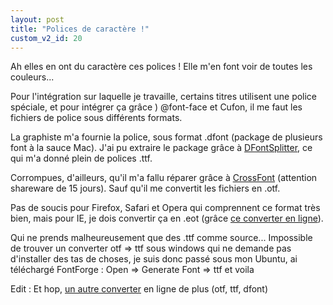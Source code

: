 ```yaml
---
layout: post
title: "Polices de caractère !"
custom_v2_id: 20
---
```


Ah elles en ont du caractère ces polices ! Elle m'en font voir de toutes les
couleurs...

Pour l'intégration sur laquelle je travaille, certains titres utilisent une
police spéciale, et pour intégrer ça grâce ) @font-face et Cufon, il me faut
les fichiers de police sous différents formats.

La graphiste m'a fournie la police, sous format .dfont (package de plusieurs
font à la sauce Mac). J'ai pu extraire le package grâce à
[DFontSplitter](http://peter.upfold.org.uk/projects/dfontsplitter), ce qui m'a
donné plein de polices .ttf.

Corrompues, d'ailleurs, qu'il m'a fallu réparer grâce à
[CrossFont](http://www.acutesystems.com/sharecf.htm) (attention shareware de
15 jours). Sauf qu'il me convertit les fichiers en .otf.

Pas de soucis pour Firefox, Safari et Opera qui comprennent ce format très
bien, mais pour IE, je dois convertir ça en .eot (grâce [ce converter en
ligne](http://www.cuvou.com/wizards/ttf2eot.cgi)).

Qui ne prends malheureusement que des .ttf comme source... Impossible de
trouver un converter otf => ttf sous windows qui ne demande pas d'installer
des tas de choses, je suis donc passé sous mon Ubuntu, ai téléchargé FontForge
: Open => Generate Font => ttf et voila


Edit : Et hop, [un autre converter](http://onlinefontconverter.com/) en ligne
de plus (otf, ttf, dfont)

